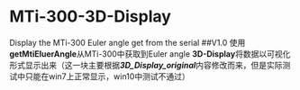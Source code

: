 # MTi-300-3D-Display
Display the MTi-300 Euler angle get from the serial
##V1.0
使用**getMtiEluerAngle**从MTi-300中获取到Euler angle 
**3D-Display**将数据以可视化形式显示出来（这一块主要根据***3D_Display_original***内容修改而来，但是实际测试中只能在win7上正常显示，win10中测试不通过）